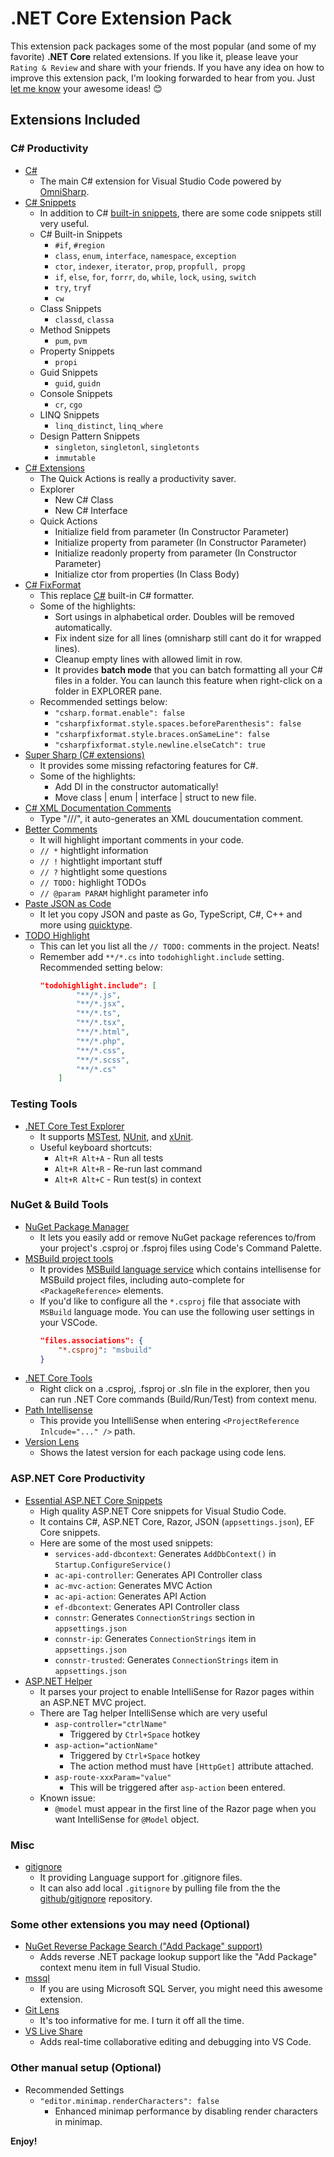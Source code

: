# .NET Core Extension Pack

This extension pack packages some of the most popular (and some of my favorite) **.NET Core** related extensions. If you like it, please leave your `Rating & Review` and share with your friends. If you have any idea on how to improve this extension pack, I'm looking forwarded to hear from you. Just [let me know](https://github.com/doggy8088/netcore-extension-pack/issues) your awesome ideas! 😊

## Extensions Included

### C# Productivity

* [C#](https://marketplace.visualstudio.com/items?itemName=ms-vscode.csharp)
  * The main C# extension for Visual Studio Code powered by [OmniSharp](http://www.omnisharp.net).
* [C# Snippets](https://marketplace.visualstudio.com/items?itemName=jorgeserrano.vscode-csharp-snippets)
  * In addition to C# [built-in snippets](https://msdn.microsoft.com/en-us/library/z41h7fat.aspx), there are some code snippets still very useful.
  * C# Built-in Snippets
    * `#if`, `#region`
    * `class`, `enum`, `interface`, `namespace`, `exception`
    * `ctor`, `indexer`, `iterator`, `prop`, `propfull, propg`
    * `if`, `else`, `for`, `forrr`, `do`, `while`, `lock`, `using`, `switch`
    * `try`, `tryf`
    * `cw`
  * Class Snippets
    * `classd`, `classa`
  * Method Snippets
    * `pum`, `pvm`
  * Property Snippets
    * `propi`
  * Guid Snippets
    * `guid`, `guidn`
  * Console Snippets
    * `cr`, `cgo`
  * LINQ Snippets
    * `linq_distinct`, `linq_where`
  * Design Pattern Snippets
    * `singleton`, `singletonl`, `singletonts`
    * `immutable`
* [C# Extensions](https://marketplace.visualstudio.com/items?itemName=jchannon.csharpextensions)
  * The Quick Actions is really a productivity saver.
  * Explorer
    * New C# Class
    * New C# Interface
  * Quick Actions
    * Initialize field from parameter (In Constructor Parameter)
    * Initialize property from parameter (In Constructor Parameter)
    * Initialize readonly property from parameter (In Constructor Parameter)
    * Initialize ctor from properties (In Class Body)
* [C# FixFormat](https://marketplace.visualstudio.com/items?itemName=Leopotam.csharpfixformat)
  * This replace [C#](https://marketplace.visualstudio.com/items?itemName=ms-vscode.csharp) built-in C# formatter.
  * Some of the highlights:
    * Sort usings in alphabetical order. Doubles will be removed automatically.
    * Fix indent size for all lines (omnisharp still cant do it for wrapped lines).
    * Cleanup empty lines with allowed limit in row.
    * It provides **batch mode** that you can batch formatting all your C# files in a folder. You can launch this feature when right-click on a folder in EXPLORER pane.
  * Recommended settings below:
    * `"csharp.format.enable": false`
    * `"csharpfixformat.style.spaces.beforeParenthesis": false`
    * `"csharpfixformat.style.braces.onSameLine": false`
    * `"csharpfixformat.style.newline.elseCatch": true`
* [Super Sharp (C# extensions)](https://marketplace.visualstudio.com/items?itemName=craigthomas.supersharp)
  * It provides some missing refactoring features for C#.
  * Some of the highlights:
    * Add DI in the constructor automatically!
    * Move class | enum | interface | struct to new file.
* [C# XML Documentation Comments](https://marketplace.visualstudio.com/items?itemName=k--kato.docomment)
  * Type "///", it auto-generates an XML doucumentation comment.
* [Better Comments](https://marketplace.visualstudio.com/items?itemName=aaron-bond.better-comments)
  * It will highlight important comments in your code.
  * `// *` hightlight information
  * `// !` hightlight important stuff
  * `// ?` hightlight some questions
  * `// TODO:` highlight TODOs
  * `// @param PARAM` highlight parameter info
* [Paste JSON as Code](https://marketplace.visualstudio.com/items?itemName=quicktype.quicktype)
  * It let you copy JSON and paste as Go, TypeScript, C#, C++ and more using [quicktype](https://app.quicktype.io/#l=cs).
* [TODO Highlight](https://marketplace.visualstudio.com/items?itemName=wayou.vscode-todo-highlight)
  * This can let you list all the `// TODO:` comments in the project. Neats!
  * Remember add `**/*.cs` into `todohighlight.include` setting. Recommended setting below:
    ```json
    "todohighlight.include": [
            "**/*.js",
            "**/*.jsx",
            "**/*.ts",
            "**/*.tsx",
            "**/*.html",
            "**/*.php",
            "**/*.css",
            "**/*.scss",
            "**/*.cs"
        ]
    ```

### Testing Tools

* [.NET Core Test Explorer](https://marketplace.visualstudio.com/items?itemName=formulahendry.dotnet-test-explorer)
  * It supports [MSTest](https://en.wikipedia.org/wiki/Visual_Studio_Unit_Testing_Framework), [NUnit](http://nunit.org/), and [xUnit](https://xunit.github.io).
  * Useful keyboard shortcuts:
    * `Alt+R Alt+A` - Run all tests
    * `Alt+R Alt+R` - Re-run last command
    * `Alt+R Alt+C` - Run test(s) in context

### NuGet & Build Tools

* [NuGet Package Manager](https://marketplace.visualstudio.com/items?itemName=jmrog.vscode-nuget-package-manager)
  * It lets you easily add or remove NuGet package references to/from your project's .csproj or .fsproj files using Code's Command Palette.
* [MSBuild project tools](https://marketplace.visualstudio.com/items?itemName=tintoy.msbuild-project-tools)
  * It provides [MSBuild language service](https://github.com/tintoy/msbuild-project-tools-server/) which contains intellisense for MSBuild project files, including auto-complete for `<PackageReference>` elements.
  * If you'd like to configure all the `*.csproj` file that associate with `MSBuild` language mode. You can use the following user settings in your VSCode.
    ```json
    "files.associations": {
        "*.csproj": "msbuild"
    }
    ```
* [.NET Core Tools](https://marketplace.visualstudio.com/items?itemName=formulahendry.dotnet)
  * Right click on a .csproj, .fsproj or .sln file in the explorer, then you can run .NET Core commands (Build/Run/Test) from context menu.
* [Path Intellisense](https://marketplace.visualstudio.com/items?itemName=christian-kohler.path-intellisense)
  * This provide you IntelliSense when entering `<ProjectReference Inlcude="..." />` path.
* [Version Lens](https://marketplace.visualstudio.com/items?itemName=pflannery.vscode-versionlens)
  * Shows the latest version for each package using code lens.

### ASP.NET Core Productivity

* [Essential ASP.NET Core Snippets](https://marketplace.visualstudio.com/items?itemName=doggy8088.netcore-snippets)
  * High quality ASP.NET Core snippets for Visual Studio Code.
  * It contains C#, ASP.NET Core, Razor, JSON (`appsettings.json`), EF Core snippets.
  * Here are some of the most used snippets:
    * `services-add-dbcontext`: Generates `AddDbContext()` in `Startup.ConfigureService()`
    * `ac-api-controller`: Generates API Controller class
    * `ac-mvc-action`: Generates MVC Action
    * `ac-api-action`: Generates API Action
    * `ef-dbcontext`: Generates API Controller class
    * `connstr`: Generates `ConnectionStrings` section in `appsettings.json`
    * `connstr-ip`: Generates `ConnectionStrings` item in `appsettings.json`
    * `connstr-trusted`: Generates `ConnectionStrings` item in `appsettings.json`
* [ASP.NET Helper](https://marketplace.visualstudio.com/items?itemName=schneiderpat.aspnet-helper)
  * It parses your project to enable IntelliSense for Razor pages within an ASP.NET MVC project.
  * There are Tag helper IntelliSense which are very useful
    * `asp-controller="ctrlName"`
      * Triggered by `Ctrl+Space` hotkey
    * `asp-action="actionName"`
      * Triggered by `Ctrl+Space` hotkey
      * The action method must have `[HttpGet]` attribute attached.
    * `asp-route-xxxParam="value"`
      * This will be triggered after `asp-action` been entered.
  * Known issue:
    * `@model` must appear in the first line of the Razor page when you want IntelliSense for `@Model` object.

### Misc

* [gitignore](https://marketplace.visualstudio.com/items?itemName=codezombiech.gitignore)
  * It providing Language support for .gitignore files.
  * It can also add local `.gitignore` by pulling file from the the [github/gitignore](https://github.com/github/gitignore) repository.

### Some other extensions you may need (Optional)

* [NuGet Reverse Package Search ("Add Package" support)](https://marketplace.visualstudio.com/items?itemName=jesschadwick.nuget-reverse-package-search)
  * Adds reverse .NET package lookup support like the "Add Package" context menu item in full Visual Studio.
* [mssql](https://marketplace.visualstudio.com/items?itemName=ms-mssql.mssql)
  * If you are using Microsoft SQL Server, you might need this awesome extension.
* [Git Lens](https://marketplace.visualstudio.com/items?itemName=eamodio.gitlens)
  * It's too informative for me. I turn it off all the time.
* [VS Live Share](https://marketplace.visualstudio.com/items?itemName=MS-vsliveshare.vsliveshare)
  * Adds real-time collaborative editing and debugging into VS Code.

### Other manual setup (Optional)

* Recommended Settings
  * `"editor.minimap.renderCharacters": false`
    * Enhanced minimap performance by disabling render characters in minimap.

**Enjoy!**
